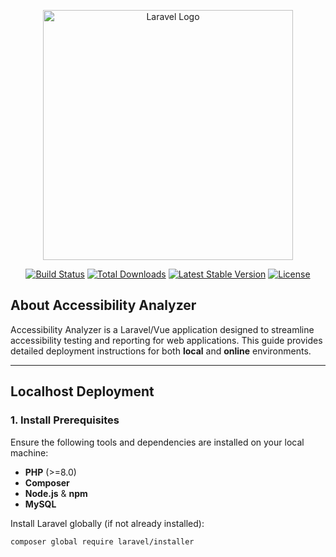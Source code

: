 <p align="center">
<a href="https://laravel.com" target="_blank"><img src="https://raw.githubusercontent.com/laravel/art/master/logo-lockup/5%20SVG/2%20CMYK/1%20Full%20Color/laravel-logolockup-cmyk-red.svg" width="400" alt="Laravel Logo"></a>
</p>

<p align="center">
<a href="https://github.com/tundeseun/accessibilityanalyzer/actions"><img src="https://github.com/tundeseun/accessibilityanalyzer/workflows/tests/badge.svg" alt="Build Status"></a>
<a href="https://packagist.org/packages/tundeseun/accessibilityanalyzer"><img src="https://img.shields.io/packagist/dt/tundeseun/accessibilityanalyzer" alt="Total Downloads"></a>
<a href="https://packagist.org/packages/tundeseun/accessibilityanalyzer"><img src="https://img.shields.io/packagist/v/tundeseun/accessibilityanalyzer" alt="Latest Stable Version"></a>
<a href="https://packagist.org/packages/tundeseun/accessibilityanalyzer"><img src="https://img.shields.io/packagist/l/tundeseun/accessibilityanalyzer" alt="License"></a>
</p>

## About Accessibility Analyzer

Accessibility Analyzer is a Laravel/Vue application designed to streamline accessibility testing and reporting for web applications. This guide provides detailed deployment instructions for both **local** and **online** environments.

---

## Localhost Deployment

### 1. Install Prerequisites

Ensure the following tools and dependencies are installed on your local machine:
- **PHP** (>=8.0)
- **Composer**
- **Node.js** & **npm**
- **MySQL**

Install Laravel globally (if not already installed):
```bash
composer global require laravel/installer
